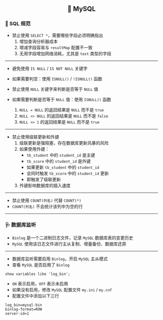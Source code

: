 <h2 align="center">📔 MySQL</h2>

### 📝 SQL 规范

* 禁止使用 `SELECT *`，需要哪些字段必须明确指出
    1. 增加查询分析器成本
    2. 增减字段容易与 `resultMap` 配置不一致
    3. 无用字段增加网络消耗，尤其是 `text` 类型的字段

---

* 避免使用 `IS NULL` / `IS NOT NULL` 关键字
* 如果需要判空：使用 `ISNULL()` / `!ISNULL()` 函数


* 禁止使用 `NULL` 关键字来判断是否等于 `NULL` 值
* 如果需要判断是否等于 `NULL` 值：使用 `ISNULL()` 函数
    1. `NULL = NULL` 的返回结果是 `NULL` 而不是 `true`
    2. `NULL <> NULL` 的返回结果是 `NULL` 而不是 `false`
    3. `NULL <> 1` 的返回结果是 `NULL` 而不是 `true`

---

* 禁止使用级联更新和外键
    1. 级联更新是强阻塞，存在数据库更新风暴的风险
    2. 如果使用外键：
        * `tb_student` 中的 `student_id` 是主键
        * `tb_score` 中的 `student_id` 是外键
        * 如果更新 `tb_student` 中的 `student_id`
        * 会同时触发 `tb_score` 中的 `student_id` 更新
        * 即触发了级联更新
    3. 外键影响数据库的插入速度

---

* 禁止使用 `COUNT(列名)` 代替 `COUNT(*)`
* `COUNT(列名)` 不会统计该列中为空的行

---

### 🩺 数据库监听

* `Binlog` 是一个二进制日志文件，记录 `MySQL` 数据库表的变更历史
* `MySQL` 使用该日志文件进行主从复制、增量备份、数据库还原

---

* 数据库监听需要启用 `Binlog`，开启 `MySQL` 主从模式
* 查看 `MySQL` 是否启用了 `Binlog`

```
show variables like 'log_bin';
```

* `ON` 表示启用，`OFF` 表示未启用
* 如果没有启用，修改 `MySQL` 配置文件 `my.ini` / `my.cnf`
* 配置文件中添加以下三行

```
log_bin=mysql-bin
binlog-format=ROW
server-id=1
```
